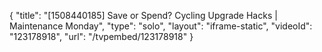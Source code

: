 {
    "title": "[1508440185] Save or Spend? Cycling Upgrade Hacks | Maintenance Monday",
    "type": "solo",
    "layout": "iframe-static",
    "videoId": "123178918",
    "url": "\/tvpembed\/123178918"
}
